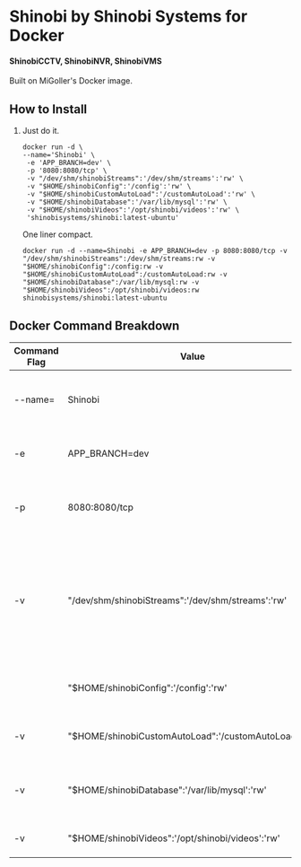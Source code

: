 # Shinobi by Shinobi Systems for Docker
#### ShinobiCCTV, ShinobiNVR, ShinobiVMS

Built on MiGoller's Docker image.

## How to Install

1. Just do it.

    ```
    docker run -d \
    --name='Shinobi' \
     -e 'APP_BRANCH=dev' \
     -p '8080:8080/tcp' \
     -v "/dev/shm/shinobiStreams":'/dev/shm/streams':'rw' \
     -v "$HOME/shinobiConfig":'/config':'rw' \
     -v "$HOME/shinobiCustomAutoLoad":'/customAutoLoad':'rw' \
     -v "$HOME/shinobiDatabase":'/var/lib/mysql':'rw' \
     -v "$HOME/shinobiVideos":'/opt/shinobi/videos':'rw' \
     'shinobisystems/shinobi:latest-ubuntu'
    ```

    One liner compact.

    ```
    docker run -d --name=Shinobi -e APP_BRANCH=dev -p 8080:8080/tcp -v "/dev/shm/shinobiStreams":/dev/shm/streams:rw -v "$HOME/shinobiConfig":/config:rw -v "$HOME/shinobiCustomAutoLoad":/customAutoLoad:rw -v "$HOME/shinobiDatabase":/var/lib/mysql:rw -v "$HOME/shinobiVideos":/opt/shinobi/videos:rw shinobisystems/shinobi:latest-ubuntu
     ```

## Docker Command Breakdown

| Command Flag | Value | Description |
|--------------|------------------------------------------------------|--------------------------------------------------------------------------------------------------------------------------------------------------------------------|
| --name= | Shinobi | Unique container name for the Shinobi docker container. |
| -e | APP_BRANCH=dev | Set Branch to Development Branch (Latest code) |
| -p | 8080:8080/tcp | Port forward from the docker container. Format is as follows <CONTAINER>:<HOST>/<PROTOCOL> |
| -v | "/dev/shm/shinobiStreams":'/dev/shm/streams':'rw' | Volume Map for the temporary data. This is done to allow a larger share for the memory while avoiding any restrictions docker might have upon using the `-m` flag. |
|  | "$HOME/shinobiConfig":'/config':'rw' | Volume Map for custom configuration files. |
| -v | "$HOME/shinobiCustomAutoLoad":'/customAutoLoad':'rw' | Volume Map for Shinobi customAutoLoad modules. |
| -v | "$HOME/shinobiDatabase":'/var/lib/mysql':'rw' | Volume Map for Database information. User, Monitor, Logs, etc. |
| -v | "$HOME/shinobiVideos":'/opt/shinobi/videos':'rw' | Volume Map for Video file storage. |

